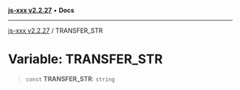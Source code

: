 [**js-xxx v2.2.27**](../README.md) • **Docs**

***

[js-xxx v2.2.27](../README.md) / TRANSFER\_STR

# Variable: TRANSFER\_STR

> `const` **TRANSFER\_STR**: `string`
